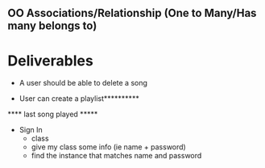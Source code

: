## OO Associations/Relationship (One to Many/Has many belongs to)



# Deliverables

- A user should be able to delete a song 


- User can create a playlist**********


**** last song played *****

- Sign In 
    - class 
    - give my class some info (ie name + password)
    - find the instance that matches name and password


